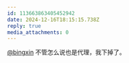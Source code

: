 ```yaml
---
id: 113663863405452942
date: 2024-12-16T18:15:15.738Z
reply: true
media_attachments: 0
---
```


[@bingxin](https://baka.ink/@bingxin) 不管怎么说也是代理，我下掉了。

